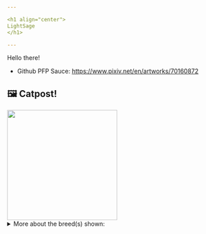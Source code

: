 ```yaml
---

<h1 align="center">
LightSage
</h1>

---
```


Hello there!


- Github PFP Sauce: https://www.pixiv.net/en/artworks/70160872


## 🖼️ Catpost!

<sub>
    <img src="https://cdn2.thecatapi.com/images/XAvnPwmqZ.jpg" height="256">
</sub>


<details>
<summary>More about the breed(s) shown:</summary>

Breed: Chantilly-Tiffany

Description: The Chantilly is a devoted companion and prefers company to being left alone. While the Chantilly is not demanding, she will "chirp" and "talk" as if having a conversation. This breed is affectionate, with a sweet temperament. It can stay still for extended periods, happily lounging in the lap of its loved one. This quality makes the Tiffany an ideal traveling companion, and an ideal house companion for senior citizens and the physically handicapped.

Links:
<ul>
  <li>CFA None available</li>
  <li>Wikipedia https://en.wikipedia.org/wiki/Chantilly-Tiffany</li>
</ul> 

</details>

